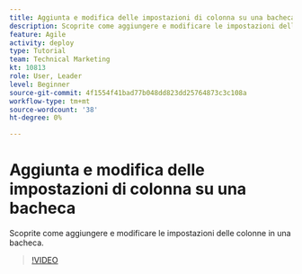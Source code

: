```yaml
---
title: Aggiunta e modifica delle impostazioni di colonna su una bacheca
description: Scoprite come aggiungere e modificare le impostazioni delle colonne in una bacheca.
feature: Agile
activity: deploy
type: Tutorial
team: Technical Marketing
kt: 10813
role: User, Leader
level: Beginner
source-git-commit: 4f1554f41bad77b048dd823dd25764873c3c108a
workflow-type: tm+mt
source-wordcount: '38'
ht-degree: 0%

---
```


# Aggiunta e modifica delle impostazioni di colonna su una bacheca

Scoprite come aggiungere e modificare le impostazioni delle colonne in una bacheca.

>[!VIDEO](https://video.tv.adobe.com/v/347332)
